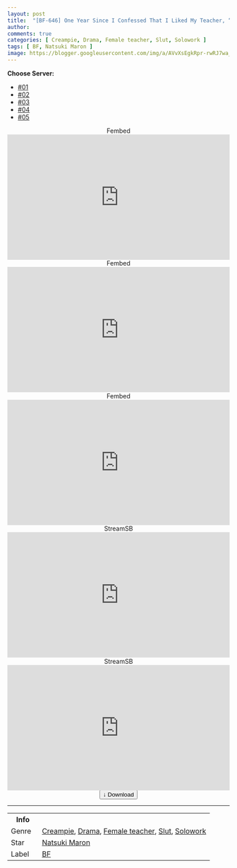 ```yaml
---
layout: post
title:  "[BF-646] One Year Since I Confessed That I Liked My Teacher, “Do You Remember Your Promise From That Day?”, Spending The Day At The Teacher’s House For Hot And Delicate Slutty Fun. Maron Natsuki"
author: 
comments: true
categories: [ Creampie, Drama, Female teacher, Slut, Solowork ]
tags: [ BF, Natsuki Maron ]
image: https://blogger.googleusercontent.com/img/a/AVvXsEgkRpr-rwRJ7wa_AEpmRNh_3hzu3Si84-lrPO4XI-gvVoniZGrA9Stz5gqpebdHPfFB5tdQYGsHPzuM7ubl-flmh9Q6PYwqbAIHsN5zHww8tqDh6eyCmOMBp-eL3r4GerQU8bklmG3UMH6kK9NFPAeTxeR4XM0iUNa1OpVav7rnztsHbPVsUkloo3zb=s16000
---
```


<div id="utb">
<b>Choose Server:</b>
<ul id="udltb">
<li><a href="#tab1">#01</a></li>
<li><a href="#tab2">#02</a></li>
<li><a href="#tab3">#03</a></li>
<li><a href="#tab4">#04</a></li>
<li><a href="#tab5">#05</a></li>
</ul>
<div id="udlctn">
<div id="tab1">
<!--- #01 Start --->
<center>Fembed</center>
<div style="padding-bottom:56.25%; position:relative; display:block; width: 100%">
  <iframe width="100%" height="100%"
    src="https://www.watchjavnow.xyz/v/e-7gls-lp3yp3dd"
    frameborder="0" allowfullscreen="" style="position:absolute; top:0; left: 0">
  </iframe>
</div>
<!--- #01 End --->
</div>
<div id="tab2">
<!--- #02 Start --->
<center>Fembed</center>
<div style="padding-bottom:56.25%; position:relative; display:block; width: 100%">
  <iframe width="100%" height="100%"
    src="https://mycloudzz.com/v/y5w-qcem47wm6n8"
    frameborder="0" allowfullscreen="" style="position:absolute; top:0; left: 0">
  </iframe>
</div>
<!--- #02 End --->
</div>
<div id="tab3">
<!--- #03 Start --->
<center>Fembed</center>
<div style="padding-bottom:56.25%; position:relative; display:block; width: 100%">
  <iframe width="100%" height="100%"
    src="https://mycloudzz.com/v/1jyqzcj5pn327kq"
    frameborder="0" allowfullscreen="" style="position:absolute; top:0; left: 0">
  </iframe>
</div>
<!--- #03 End --->
</div>
<div id="tab4">
<!--- #04 Start --->
<center>StreamSB</center>
<div style="padding-bottom:56.25%; position:relative; display:block; width: 100%">
  <iframe width="100%" height="100%"
    src="https://embed.casa/e/ui3vnkv93sm5.html"
    frameborder="0" allowfullscreen="" style="position:absolute; top:0; left: 0">
  </iframe>
</div>
<!--- #04 End --->
</div>
<div id="tab5">
<!--- #05 Start --->
<center>StreamSB</center>
<div style="padding-bottom:56.25%; position:relative; display:block; width: 100%">
  <iframe width="100%" height="100%"
    src="https://javside.com/e/e3rrx4yqpsm7.html"
    frameborder="0" allowfullscreen="" style="position:absolute; top:0; left: 0">
  </iframe>
</div>
<!--- #05 End --->
</div>
</div>
</div>

<center>
<a href="/d/bf-646">
<button class="btn btn-outline-dark py-2 px-5 d-block w-100 show-comments"><b>&darr;</b> Download</button>
</a>
</center>
<hr />
<table>
  <tr>
    <th>Info</th>
  </tr>
  <tr>
    <td>Genre &nbsp;</td>
    <td> <a href="/categories#Creampie">Creampie</a>, <a href="/categories#Drama">Drama</a>, <a href="/categories#Female-teacher">Female teacher</a>, <a href="/categories#Slut">Slut</a>, <a href="/categories#Solowork">Solowork</a></td>
  </tr>
  <tr>
    <td>Star</td>
    <td> <a href="/tags#Natsuki-Maron">Natsuki Maron</a></td>
  </tr>
  <tr>
    <td>Label</td>
    <td> <a href="/tags#BF">BF</a></td>
  </tr>
</table>
